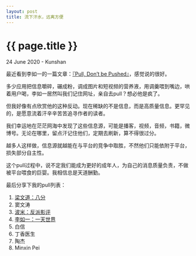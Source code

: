 ```yaml
---
layout: post
title: 流下汗水，远离方便
---
```


{{ page.title }}
================
<p class="meta">24 June 2020 - Kunshan</p>

最近看到李如一的一篇文章：[『Pull, Don’t be Pushed』](https://blog.yitianshijie.net/2020/03/03/pull-do-not-be-pushed/)，感觉说的很好。

多少应用把信息嚼碎，碾成粉，调成图片和短视频的营养液，用调羹喂到嘴边，哄着用户喝，李如一居然叫我们记住网址，亲自去pull？想必他是疯了。

但我好像有点欣赏他的这种反动。现在稀缺的不是信息，而是高质量信息。更罕见的，是愿意流着汗辛辛苦苦追寻作者的读者。

我们幸运地在茫茫网海中发现了这些信息源，可能是播客，视频，音频，书籍，微博号。无论在哪里，留点汗记住他们，定期去刷新，算不得很过分。

越多人这样做，信息源就越能在与平台的竞争中取胜，不然他们只能依附于平台，损失部分自主性。

这个pull过程中，说不定我们能成为更好的成年人，为自己的消息质量负责，不做被平台喂食的巨婴。我相信总是天道酬勤。

最后分享下我的pull列表：

1. [梁文道：八分](https://shop.vistopia.com.cn/detail?id=4z4Ew)
2. 窦文涛
3. [波米：反派影评](https://mp.weixin.qq.com/s/V6LfeY6Mki8VDyFYyfud2Q)
4. [李如一：一天世界](https://yitianshijie.net)
5. 白信
6. 丁香医生
7. 陶杰
8. Minxin Pei
